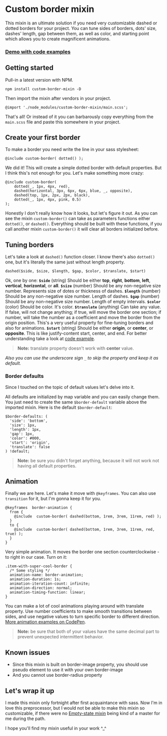 # Custom border mixin

This mixin is an ultimate solution if you need very customizable dashed or dotted borders for your project. You can tune sides of borders, dots' size, dashes' length, gap between them, as well as color, and starting point which allows you to create magnificent animations.

### [Demo with code examples](https://codepen.io/dzakh/pen/NWWwRpp)

## Getting started

Pull-in a latest version with NPM.

    npm install custom-border-mixin -D
Then import the mixin after vendors in your project.

    @import './node_modules/custom-border-mixin/main.scss';
That's all! Or instead of it you can barbarously copy everything from the `main.scss` file and paste this somewhere in your project.

## Create your first border
To make a border you need write the line in your sass stylesheet:

    @include custom-border( dotted() );
We did it! This will create a simple dotted border with default properties. But I think this's not enough for you. Let's make something more crazy:

    @include custom-border(
	    dotted(_, 1px, 4px, red),
	    dashed(horizontal, 3px, 6px, 6px, blue, _, opposite),
	    dashed(top, 1px, 2px, 2px, black),
	    dotted(_, 1px, 4px, pink, 0.5)
	);
Honestly I don't really know how it looks, but let's figure it out. As you can see the mixin `custom-border()` can take as parameters functions either `dotted()`, or `dashed()`. Everything should be built with these functions, if you call another mixin `custom-border()` it will clear all borders initialized before.

## Tuning borders

Let's take a look at `dashed()` function closer. I know there's also `dotted()` one, but it's literally the same just without length property.

    dashed($side, $size, $length, $gap, $color, $translate, $start)
Ok, one by one:
**`$side`** (string)
Should be either **top**, **right**, **bottom**, **left**, **vertical**, **horizontal**, or **all**.
**`$size`** (number)
Should be any non-negative size number. Represents size of dotes or thickness of dashes.
**`$length`** (number)
Should be any non-negative size number. Length of dashes.
**`$gap`** (number)
Should be any non-negative size number. Length of empty intervals.
**`$color`** (color)
Should be color. It's color.
**`$translate`** (anything)
Can take any value. If false, will not change anything; if true, will move the border one section; if number, will take the number as a coefficient and move the border from the origin position. 
This's a very useful property for fine-tuning borders and also for animations.
**`$start`** (string)
Should be either **origin**,  or **center**,  or **opposite**. This is like justify-content start, center, and end. For better understanding take a look at [code example](https://codepen.io/dzakh/pen/NWWwRpp). 

> **Note:** translate property doesn't work with **center** value.

*Also you can use the underscore sign `_` to skip the property and keep it as default.*

### Border defaults

Since I touched on the topic of default values let's delve into it. 

All defaults are initialized by map variable and you can easily change them. You just need to create the same `$border-default` variable above the imported mixin.
Here is the default `$border-default`:

    $border-defaults: (
	  'side': 'bottom',
	  'size': 1px,
	  'length': 1px,
	  'gap': 1px,
	  'color': #000,
	  'start': 'origin',
	  'translate': false
	) !default;  
  
> **Note:** be sure you didn't forget anything, because it will not work not having all default properties.



## Animation

Finally we are here. Let's make it move with `@keyframes`. You can also use `transition` for it, but I'm gonna keep it for you.

	@keyframes  border-animation {
	  from {
		@include  custom-border( dashed(bottom, 1rem, 3rem, 11rem, red) );
	  }
	  to {
	    @include  custom-border( dashed(bottom, 1rem, 3rem, 11rem, red, true) );
	  }
	}
Very simple animation. It moves the border one section counterclockwise - to right in our case. Turn on it:

    .item-with-super-cool-border {
	  /* Some styling */
      animation-name: border-animation;
      animation-duration: 1s;
      animation-iteration-count: infinite;
      animation-direction: normal;
      animation-timing-function: linear;
    }

You can make a lot of cool animations playing around with translate property. Use number coefficients to make smooth transitions between sides, and use negative values to turn specific border to different direction. [More animation examples on CodePen](https://codepen.io/dzakh/pen/NWWwRpp).

> **Note:** be sure that both of your values have the same decimal part to prevent unexpected intermittent behavior.

## Known issues

 - Since this mixin is built on border-image property, you should use pseudo element to use it with your own border-image
 - And you cannot use border-radius property

## Let's wrap it up

I  made this mixin only fortnight after first acquaintance with sass. Now I'm in love this preprocessor, but I would not be able to make this mixin so customizable, if there were no [Empty-state mixin](https://github.com/wildhaber/empty-state) being kind of a master for me during the path.

I hope you'll find my mixin useful in your work \^_^